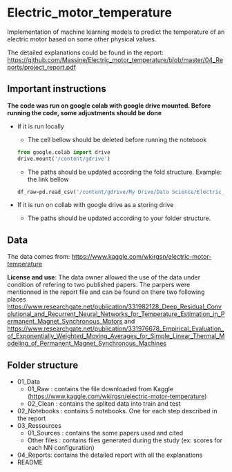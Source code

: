 # Electric_motor_temperature

Implementation of machine learning models to predict the temperature of an electric motor based on some other physical values.

The detailed explanations could be found in the report: https://github.com/Massine/Electric_motor_temperature/blob/master/04_Reports/project_report.pdf

## Important instructions
**The code was run on google colab with google drive mounted. Before running the code, some adjustments should be done**
- If it is run locally
    - The cell bellow should be deleted before running the notebook
    ```python
    from google.colab import drive
    drive.mount('/content/gdrive')
    ```
   
    - The paths should be updated according the fold structure. Example: the link bellow
    ```python
    df_raw=pd.read_csv('/content/gdrive/My Drive/Data Science/Electric_motor_temperature/01_Data/01_Raw/pmsm_temperature_data.csv') 
    ```

-	If it is run on collab with google drive as a storing drive
    - The paths should be updated according to your folder structure.

## Data
The data comes from: https://www.kaggle.com/wkirgsn/electric-motor-temperature

**License and use**:
The data owner allowed the use of the data under condition of refering to two published papers. The parpers were mentionned in the report file and can be found on there two following places https://www.researchgate.net/publication/331982128_Deep_Residual_Convolutional_and_Recurrent_Neural_Networks_for_Temperature_Estimation_in_Permanent_Magnet_Synchronous_Motors and https://www.researchgate.net/publication/331976678_Empirical_Evaluation_of_Exponentially_Weighted_Moving_Averages_for_Simple_Linear_Thermal_Modeling_of_Permanent_Magnet_Synchronous_Machines

## Folder structure
-	01_Data
    - 01_Raw : contains the file downloaded from Kaggle (https://www.kaggle.com/wkirgsn/electric-motor-temperature)
    - 02_Clean : contains the splited data into train and test
-	02_Notebooks : contains 5 notebooks. One for each step described in the report
-	03_Ressources
    - 01_Sources : contains the some papers used and cited
    - Other files : contains files generated during the study (ex: scores for each NN configuration)
-	04_Reports: contains the detailed report with all the explanations
-	README
